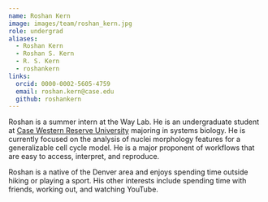 ```yaml
---
name: Roshan Kern
image: images/team/roshan_kern.jpg
role: undergrad
aliases:
  - Roshan Kern
  - Roshan S. Kern
  - R. S. Kern
  - roshankern
links:
  orcid: 0000-0002-5605-4759
  email: roshan.kern@case.edu
  github: roshankern
---
```


Roshan is a summer intern at the Way Lab. He is an undergraduate student at [Case Western Reserve University](https://case.edu/) majoring in systems biology. He is currently focused on the analysis of nuclei morphology features for a generalizable cell cycle model. He is a major proponent of workflows that are easy to access, interpret, and reproduce.

Roshan is a native of the Denver area and enjoys spending time outside hiking or playing a sport. His other interests include spending time with friends, working out, and watching YouTube.